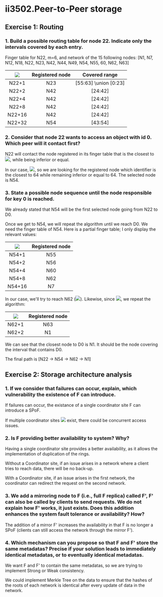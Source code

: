 # ii3502.Peer-to-Peer storage
## Exercise 1: Routing
### 1. Build a possible routing table for node 22. Indicate only the intervals covered by each entry.
Finger table for N22, m=6, and network of the 15 following nodes: [N1, N7, N12, N18, N22, N23, N42, N44, N49, N54, N55, 60, N62, N63]

| <img src="https://render.githubusercontent.com/render/math?math=N22%2B 2^i, i \in [0, m-1]"> | Registered node | Covered range |
| :-: | :-: | :-: |
| N22+1 | N23 | [55:63] \union [0:23] |
| N22+2 | N42 | [24:42] |
| N22+4 | N42 | [24:42] |
| N22+8 | N42 | [24:42] |
| N22+16 | N42 | [24:42] |
| N22+32 | N54 | [43:54] |

### 2. Consider that node 22 wants to access an object with id 0. Which peer will it contact first?
N22 will contact the node registered in its finger table that is the closest to <img src="https://render.githubusercontent.com/render/math?math=0 \equiv K (mod\ i^{m})">, while being inferior or equal.

In our case, <img src="https://render.githubusercontent.com/render/math?math=0 \equiv 64 (mod 64)">, so we are looking for the registered node which identifier is the closest to 64 while remaining inferior or equal to 64. The selected node is N54.

### 3. State a possible node sequence until the node responsible for key 0 is reached.
We already stated that N54 will be the first selected node going from N22 to D0.

Once we get to N54, we will repeat the algorithm until we reach D0. We need the finger table of N54. Here is a partial finger table; I only display the relevant values:

| <img src="https://render.githubusercontent.com/render/math?math=N54%2B 2^i, i \in [0, m-1]"> | Registered node |
| :-: | :-: |
| N54+1 | N55 |
| N54+2 | N56 |
| N54+4 | N60 |
| N54+8 | N62 |
| N54+16 | N7 |

In our case, we'll try to reach N62 (<img src="https://render.githubusercontent.com/render/math?math=62 \leq 64">). Likewise, since <img src="https://render.githubusercontent.com/render/math?math=62 \neq 0">, we repeat the algorithm:

| <img src="https://render.githubusercontent.com/render/math?math=N62%2B 2^i, i \in [0, m-1]"> | Registered node |
| :-: | :-: |
| N62+1 | N63 |
| N62+2 | N1 |

We can see that the closest node to D0 is N1. It should be the node covering the interval that contains D0.

The final path is [N22 -> N54 -> N62 -> N1]

## Exercise 2: Storage architecture analysis
### 1. If we consider that failures can occur, explain, which vulnerability the existence of F can introduce.
If failures can occur, the existance of a single coordinator site F can introduce a SPoF.

If multiple coordinator sites <img src="https://render.githubusercontent.com/render/math?math=F_i"> exist, there could be concurrent access issues.

### 2. Is F providing better availability to system? Why?
Having a single coordinator site provides a better availability, as it allows the implementation of duplication of the rings.

Without a Coordinator site, if an issue arises in a network where a client tries to reach data, there will be no back-up.

With a Coordinator site, if an issue arises in the first network, the coordinator can redirect the request on the second network.

### 3. We add a mirroring node to F (i.e., full F replica) called F', F' can also be called by clients to send requests. We do not explain how F' works, it just exists. Does this addition enhances the system fault tolerance or availability? How?
The addition of a mirror F' increases the availability in that F is no longer a SPoF (clients can still access the network through the mirror F').

### 4. Which mechanism can you propose so that F and F' store the same metadatas? Precise if your solution leads to immediately identical metadatas, or to eventually identical metadatas.
We want F and F' to contain the same metadatas, so we are trying to implement Strong or Weak consistency.

We could implement Merkle Tree on the data to ensure that the hashes of the roots of each network is identical after every update of data in the network. 

